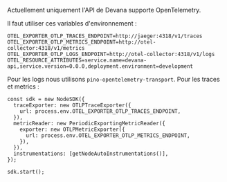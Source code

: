 Actuellement uniquement l'API de Devana supporte OpenTelemetry.

Il faut utiliser ces variables d'environnement :

```
OTEL_EXPORTER_OTLP_TRACES_ENDPOINT=http://jaeger:4318/v1/traces
OTEL_EXPORTER_OTLP_METRICS_ENDPOINT=http://otel-collector:4318/v1/metrics
OTEL_EXPORTER_OTLP_LOGS_ENDPOINT=http://otel-collector:4318/v1/logs
OTEL_RESOURCE_ATTRIBUTES=service.name=devana-api,service.version=0.0.0,deployment.environment=development
```

Pour les logs nous utilisons `pino-opentelemetry-transport`.
Pour les traces et metrics :

```
const sdk = new NodeSDK({
  traceExporter: new OTLPTraceExporter({
    url: process.env.OTEL_EXPORTER_OTLP_TRACES_ENDPOINT,
  }),
  metricReader: new PeriodicExportingMetricReader({
    exporter: new OTLPMetricExporter({
      url: process.env.OTEL_EXPORTER_OTLP_METRICS_ENDPOINT,
    }),
  }),
  instrumentations: [getNodeAutoInstrumentations()],
});

sdk.start();
```
